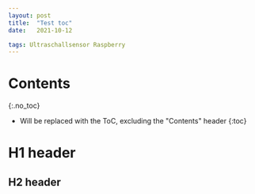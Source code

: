 ```yaml
---
layout: post
title:  "Test toc"
date:   2021-10-12

tags: Ultraschallsensor Raspberry
---
```


# Contents
{:.no_toc}

* Will be replaced with the ToC, excluding the "Contents" header
{:toc}

# H1 header

## H2 header